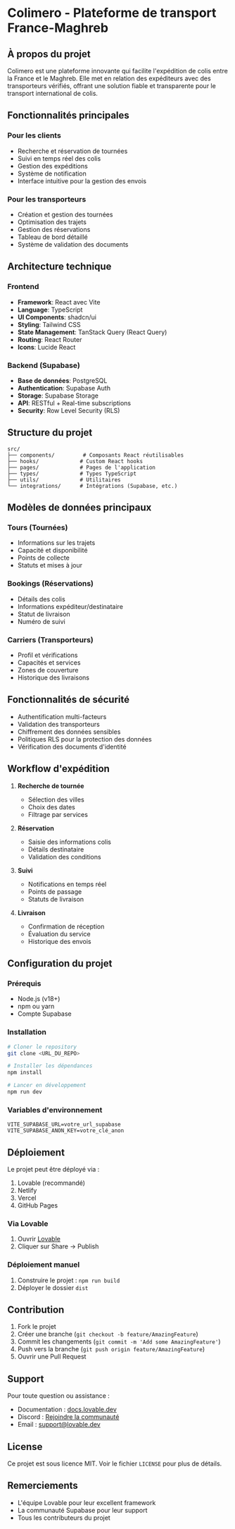# Colimero - Plateforme de transport France-Maghreb

## À propos du projet

Colimero est une plateforme innovante qui facilite l'expédition de colis entre la France et le Maghreb. Elle met en relation des expéditeurs avec des transporteurs vérifiés, offrant une solution fiable et transparente pour le transport international de colis.

## Fonctionnalités principales

### Pour les clients
- Recherche et réservation de tournées
- Suivi en temps réel des colis
- Gestion des expéditions
- Système de notification
- Interface intuitive pour la gestion des envois

### Pour les transporteurs
- Création et gestion des tournées
- Optimisation des trajets
- Gestion des réservations
- Tableau de bord détaillé
- Système de validation des documents

## Architecture technique

### Frontend
- **Framework**: React avec Vite
- **Language**: TypeScript
- **UI Components**: shadcn/ui
- **Styling**: Tailwind CSS
- **State Management**: TanStack Query (React Query)
- **Routing**: React Router
- **Icons**: Lucide React

### Backend (Supabase)
- **Base de données**: PostgreSQL
- **Authentication**: Supabase Auth
- **Storage**: Supabase Storage
- **API**: RESTful + Real-time subscriptions
- **Security**: Row Level Security (RLS)

## Structure du projet

```
src/
├── components/         # Composants React réutilisables
├── hooks/             # Custom React hooks
├── pages/             # Pages de l'application
├── types/             # Types TypeScript
├── utils/             # Utilitaires
└── integrations/      # Intégrations (Supabase, etc.)
```

## Modèles de données principaux

### Tours (Tournées)
- Informations sur les trajets
- Capacité et disponibilité
- Points de collecte
- Statuts et mises à jour

### Bookings (Réservations)
- Détails des colis
- Informations expéditeur/destinataire
- Statut de livraison
- Numéro de suivi

### Carriers (Transporteurs)
- Profil et vérifications
- Capacités et services
- Zones de couverture
- Historique des livraisons

## Fonctionnalités de sécurité

- Authentification multi-facteurs
- Validation des transporteurs
- Chiffrement des données sensibles
- Politiques RLS pour la protection des données
- Vérification des documents d'identité

## Workflow d'expédition

1. **Recherche de tournée**
   - Sélection des villes
   - Choix des dates
   - Filtrage par services

2. **Réservation**
   - Saisie des informations colis
   - Détails destinataire
   - Validation des conditions

3. **Suivi**
   - Notifications en temps réel
   - Points de passage
   - Statuts de livraison

4. **Livraison**
   - Confirmation de réception
   - Évaluation du service
   - Historique des envois

## Configuration du projet

### Prérequis
- Node.js (v18+)
- npm ou yarn
- Compte Supabase

### Installation

```bash
# Cloner le repository
git clone <URL_DU_REPO>

# Installer les dépendances
npm install

# Lancer en développement
npm run dev
```

### Variables d'environnement

```env
VITE_SUPABASE_URL=votre_url_supabase
VITE_SUPABASE_ANON_KEY=votre_clé_anon
```

## Déploiement

Le projet peut être déployé via :
1. Lovable (recommandé)
2. Netlify
3. Vercel
4. GitHub Pages

### Via Lovable
1. Ouvrir [Lovable](https://lovable.dev/projects/8c07c2c5-2bba-4106-b598-57cb771d0770)
2. Cliquer sur Share -> Publish

### Déploiement manuel
1. Construire le projet : `npm run build`
2. Déployer le dossier `dist`

## Contribution

1. Fork le projet
2. Créer une branche (`git checkout -b feature/AmazingFeature`)
3. Commit les changements (`git commit -m 'Add some AmazingFeature'`)
4. Push vers la branche (`git push origin feature/AmazingFeature`)
5. Ouvrir une Pull Request

## Support

Pour toute question ou assistance :
- Documentation : [docs.lovable.dev](https://docs.lovable.dev)
- Discord : [Rejoindre la communauté](https://discord.gg/lovable)
- Email : support@lovable.dev

## License

Ce projet est sous licence MIT. Voir le fichier `LICENSE` pour plus de détails.

## Remerciements

- L'équipe Lovable pour leur excellent framework
- La communauté Supabase pour leur support
- Tous les contributeurs du projet